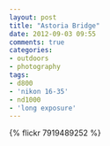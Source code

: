 ```yaml
---
layout: post
title: "Astoria Bridge"
date: 2012-09-03 09:55
comments: true
categories: 
- outdoors
- photography
tags:
- d800
- 'nikon 16-35'
- nd1000
- 'long exposure'
---
```

{% flickr 7919489252 %}

